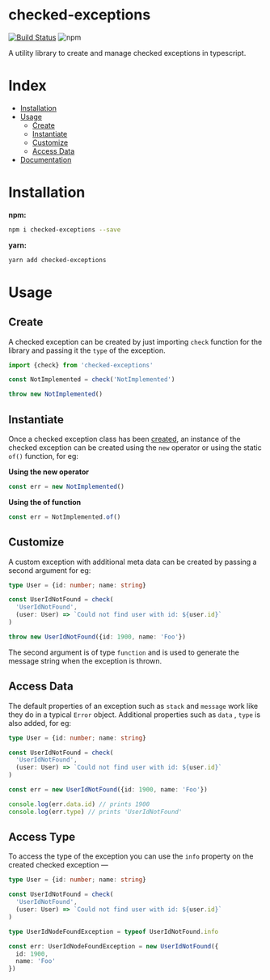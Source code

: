 # checked-exceptions

[![Build Status](https://travis-ci.com/tusharmath/checked-exceptions.svg?branch=master)](https://travis-ci.com/tusharmath/checked-exceptions)
![npm](https://img.shields.io/npm/v/checked-exceptions.svg)

A utility library to create and manage checked exceptions in typescript.

# Index

- [Installation](#installation)
- [Usage](#usage)
  - [Create](#create)
  - [Instantiate](#instantiate)
  - [Customize](#customize)
  - [Access Data](#access-data)
- [Documentation](https://tusharmath.com/checked-exceptions)

# Installation

**npm:**

```bash
npm i checked-exceptions --save
```

**yarn:**

```bash
yarn add checked-exceptions
```

# Usage

## Create

A checked exception can be created by just importing `check` function for the library and passing it the `type` of the exception.

```ts
import {check} from 'checked-exceptions'

const NotImplemented = check('NotImplemented')

throw new NotImplemented()
```

## Instantiate

Once a checked exception class has been [created](#create), an instance of the checked exception can be created using the `new` operator or using the static `of()` function, for eg:

**Using the new operator**

```ts
const err = new NotImplemented()
```

**Using the of function**

```ts
const err = NotImplemented.of()
```

## Customize

A custom exception with additional meta data can be created by passing a second argument for eg:

```ts
type User = {id: number; name: string}

const UserIdNotFound = check(
  'UserIdNotFound',
  (user: User) => `Could not find user with id: ${user.id}`
)

throw new UserIdNotFound({id: 1900, name: 'Foo'})
```

The second argument is of type `function` and is used to generate the message string when the exception is thrown.

## Access Data

The default properties of an exception such as `stack` and `message` work like they do in a typical `Error` object. Additional properties such as `data` , `type` is also added, for eg:

```ts
type User = {id: number; name: string}

const UserIdNotFound = check(
  'UserIdNotFound',
  (user: User) => `Could not find user with id: ${user.id}`
)

const err = new UserIdNotFound({id: 1900, name: 'Foo'})

console.log(err.data.id) // prints 1900
console.log(err.type) // prints 'UserIdNotFound'
```

## Access Type

To access the type of the exception you can use the `info` property on the created checked exception —

```ts
type User = {id: number; name: string}

const UserIdNotFound = check(
  'UserIdNotFound',
  (user: User) => `Could not find user with id: ${user.id}`
)

type UserIdNodeFoundException = typeof UserIdNotFound.info

const err: UserIdNodeFoundException = new UserIdNotFound({
  id: 1900,
  name: 'Foo'
})
```
